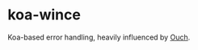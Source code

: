 # koa-wince

Koa-based error handling, heavily influenced by [Ouch](https://github.com/quorrajs/Ouch).